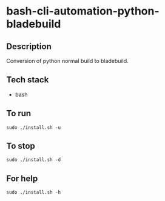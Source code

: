 # bash-cli-automation-python-bladebuild

## Description
Conversion of python normal build
to bladebuild.

## Tech stack
- bash

## To run
`sudo ./install.sh -u`

## To stop
`sudo ./install.sh -d`

## For help
`sudo ./install.sh -h`
